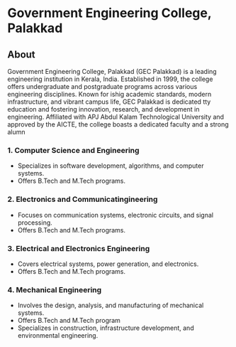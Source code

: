 # Government Engineering College, Palakkad

## About

Government Engineering College, Palakkad (GEC Palakkad) is a leading engineering institution in Kerala, India. Established in 1999, the college offers undergraduate and postgraduate programs across various engineering disciplines. Known for ishig academic standards, modern infrastructure, and vibrant campus life, GEC Palakkad is dedicated tty education and fostering innovation, research, and development in engineering. Affiliated with APJ Abdul Kalam Technological University and approved by the AICTE, the college boasts a dedicated faculty and a strong alumn

### 1. Computer Science and Engineering
- Specializes in software development, algorithms, and computer systems.
- Offers B.Tech and M.Tech programs.

### 2. Electronics and Communicatingineering
- Focuses on communication systems, electronic circuits, and signal processing.
- Offers B.Tech and M.Tech programs.

### 3. Electrical and Electronics Engineering
- Covers electrical systems, power generation, and electronics.
- Offers B.Tech and M.Tech programs.

### 4. Mechanical Engineering
- Involves the design, analysis, and manufacturing of mechanical systems.
- Offers B.Tech and M.Tech program 
- Specializes in construction, infrastructure development, and environmental engineering.



